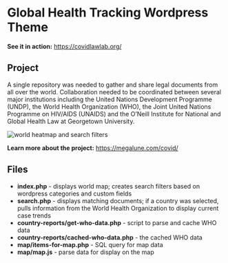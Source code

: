 # Global Health Tracking Wordpress Theme

**See it in action:** https://covidlawlab.org/

## Project
A single repository was needed to gather and share legal documents from all over the world. Collaboration needed to be coordinated between several major institutions including the United Nations Development Programme (UNDP), the World Health Organization (WHO), the Joint United Nations Programme on HIV/AIDS (UNAIDS) and the O’Neill Institute for National and Global Health Law at Georgetown University.

![world heatmap and search filters](https://megalune.com/covid/map.png)

**Learn more about the project:** https://megalune.com/covid/

## Files
- **index.php** - displays world map; creates search filters based on wordpress categories and custom fields
- **search.php** - displays matching documents; if a country was selected, pulls information from the World Health Organization to display current case trends
- **country-reports/get-who-data.php** - script to parse and cache WHO data
- **country-reports/cached-who-data.php** - the cached WHO data
- **map/items-for-map.php** - SQL query for map data
- **map/map.js** - parse data for display on the map
